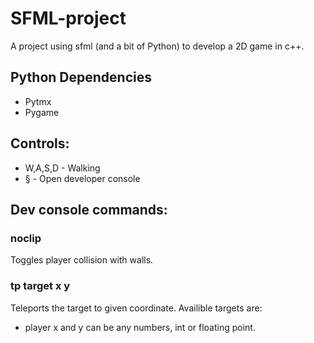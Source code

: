 # SFML-project
A project using sfml (and a bit of Python) to develop a 2D game in c++.

## Python Dependencies
* Pytmx
* Pygame

## Controls:
* W,A,S,D - Walking
* § - Open developer console

## Dev console commands:
### noclip
Toggles player collision with walls.
### tp target x y
Teleports the target to given coordinate. Availible targets are: 
* player
x and y can be any numbers, int or floating point.
